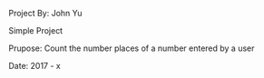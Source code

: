 Project By: John Yu

Simple Project

Prupose: Count the number places of a number entered by a user

Date: 2017 - x
